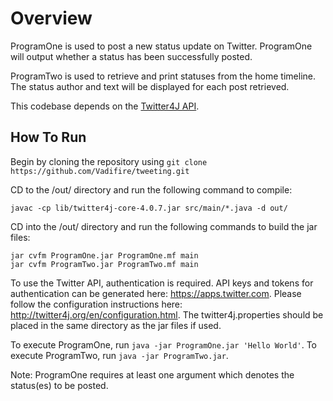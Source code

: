 # Overview
ProgramOne is used to post a new status update on Twitter. ProgramOne will output whether a status has been successfully posted.

ProgramTwo is used to retrieve and print statuses from the home timeline. The status author and text will be displayed for each post retrieved.

This codebase depends on the [Twitter4J API](http://twitter4j.org/). 

## How To Run

Begin by cloning the repository using ```git clone https://github.com/Vadifire/tweeting.git```

CD to the /out/ directory and run the following command to compile:

```
javac -cp lib/twitter4j-core-4.0.7.jar src/main/*.java -d out/
```

CD into the /out/ directory and run the following commands to build the jar files:
```
jar cvfm ProgramOne.jar ProgramOne.mf main
jar cvfm ProgramTwo.jar ProgramTwo.mf main
```

To use the Twitter API, authentication is required.  API keys and tokens for authentication can be generated here: https://apps.twitter.com. Please follow the configuration instructions here: http://twitter4j.org/en/configuration.html. The twitter4j.properties should be placed in the same directory as the jar files if used.

To execute ProgramOne, run ```java -jar ProgramOne.jar 'Hello World'```. To execute ProgramTwo, run ```java -jar ProgramTwo.jar```. 

Note: ProgramOne requires at least one argument which denotes the status(es) to be posted. 

